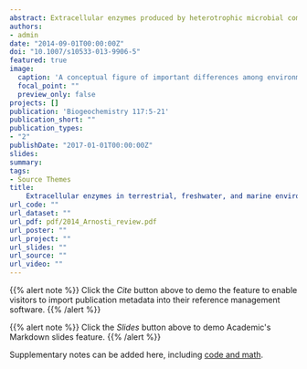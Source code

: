 ```yaml
---
abstract: Extracellular enzymes produced by heterotrophic microbial communities are major drivers of carbon and nutrient cycling in terrestrial, freshwater, and marine environments. Although carbon and nutrient cycles are coupled on global scales, studies of extracellular enzymes associated with terrestrial, freshwater, and marine microbial communities are not often compared across ecosystems. In part, this disconnect arises because the environmental parameters that control enzyme activities in terrestrial and freshwater systems, such as temperature, pH, and moisture content, have little explanatory power for patterns of enzyme activities in marine systems. Instead, factors such as the functional diversity of microbial communities may explain varying patterns of enzyme activities observed in the ocean to date. In any case, many studies across systems focus on similar issues that highlight the commonalities of microbial community organization. Examples include the effective lifetime of enzymes released into the environment; the extent to which microbial communities coordinate enzyme expression to decompose complex organic substrates; and the influence of microbial community composition on enzyme activities and kinetics. Here we review the often-disparate research foci in terrestrial, freshwater, and marine environments. We consider the extent to which environmental factors may regulate extracellular enzyme activities within each ecosystem, and highlight commonalities and current methodological challenges to identify research questions that may aid in integrating crosssystem perspectives in the future.
authors:
- admin
date: "2014-09-01T00:00:00Z"
doi: "10.1007/s10533-013-9906-5"
featured: true
image:
  caption: 'A conceptual figure of important differences among environmnets with respect to extracellular enzymes.'
  focal_point: ""
  preview_only: false
projects: []
publication: 'Biogeochemistry 117:5-21'
publication_short: ""
publication_types:
- "2"
publishDate: "2017-01-01T00:00:00Z"
slides: 
summary: 
tags:
- Source Themes
title: 
    Extracellular enzymes in terrestrial, freshwater, and marine environments: Perspectives on system variability and common research needs
url_code: ""
url_dataset: ""
url_pdf: pdf/2014_Arnosti_review.pdf
url_poster: ""
url_project: ""
url_slides: ""
url_source: ""
url_video: ""
---
```


{{% alert note %}}
Click the *Cite* button above to demo the feature to enable visitors to import publication metadata into their reference management software.
{{% /alert %}}

{{% alert note %}}
Click the *Slides* button above to demo Academic's Markdown slides feature.
{{% /alert %}}

Supplementary notes can be added here, including [code and math](https://sourcethemes.com/academic/docs/writing-markdown-latex/).
